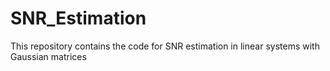 # SNR_Estimation
This repository contains the code for SNR estimation in linear systems with Gaussian matrices
